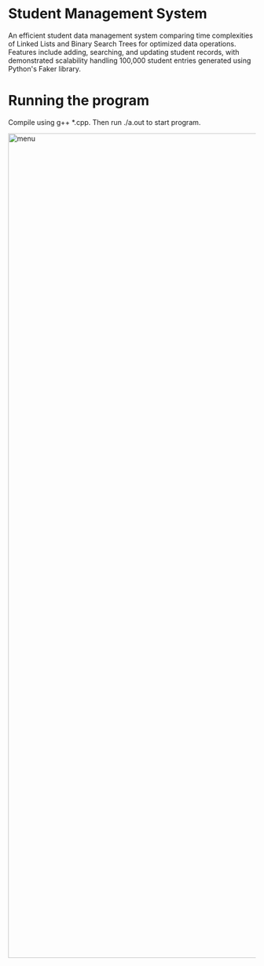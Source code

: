 # Student Management System
An efficient student data management system comparing time complexities of Linked Lists and Binary Search Trees for optimized data operations. Features include adding, searching, and updating student records, with demonstrated scalability handling 100,000 student entries generated using Python's Faker library.

# Running the program
Compile using g++ *.cpp.
Then run ./a.out to start program.

<img width="1680" alt="menu" src="https://github.com/user-attachments/assets/7a5b76f0-271a-404f-8abf-2933c8b79248" >
